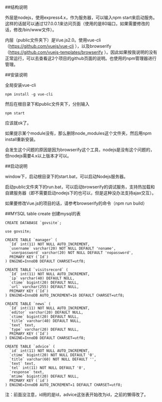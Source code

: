 ##结构说明

外层是nodejs，使用express4.x，作为服务器，可以输入npm start来启动服务。这样的话就可以通过127.0.0.1来访问页面（使用的是80端口，如果需要修改的话，修改/bin/www文件）。

内层（public文件夹下）是Vue.js2.0。使用vue-cli（https://github.com/vuejs/vue-cli ），以及browserify（https://github.com/vuejs-templates/browserify ）。因此如果按我说明的没有正常运行，可以去查看这2个项目的github页面的说明。也使用的npm管理器进行管理。

##安装说明

全局安装vue-cli

    npm install -g vue-cli

然后在根目录下和public文件夹下，分别输入

    npm start
    
应该就ok了。
    
如果提示某个module没有，那么删除node_modules这个文件夹，然后用npm install重新安装。

会发生这个问题的原因是因为browserify这个工具，nodejs是没有这个问题的，但nodejs需要4.x以上版本才可以。

##启动说明

window下，启动根目录下的start.bat，可以启动Nodejs服务器。

启动public文件夹下的run.bat，可以启动browserify的调试服务，支持热加载和自建服务器（即不需要启动nodejs下的也可以，但是这种没办法支持ajax交互）。

如果要修改Vue.js的项目的话，请参考browserify的命令（npm run build）


##MYSQL table create 创建mysql的表

    CREATE DATABASE `govsite`;
    
    use govsite;
    
    CREATE TABLE `manager` (
      `Id` int(11) NOT NULL AUTO_INCREMENT,
      `username` varchar(20) NOT NULL DEFAULT 'noname',
      `userpassword` varchar(20) NOT NULL DEFAULT 'nopassword',
      PRIMARY KEY (`Id`)
    ) ENGINE=InnoDB DEFAULT CHARSET=utf8;
    
    CREATE TABLE `visitsrecord` (
      `Id` int(11) NOT NULL AUTO_INCREMENT,
      `ip` varchar(40) DEFAULT NULL,
      `ctime` bigint(20) DEFAULT NULL,
      `url` varchar(255) DEFAULT NULL,
      PRIMARY KEY (`Id`)
    ) ENGINE=InnoDB AUTO_INCREMENT=16 DEFAULT CHARSET=utf8;

    CREATE TABLE `news` (
      `Id` int(11) NOT NULL AUTO_INCREMENT,
      `editor` varchar(20) DEFAULT NULL,
      `ctime` bigint(20) DEFAULT NULL,
      `title` varchar(40) DEFAULT NULL,
      `text` text,
      `type` varchar(20) DEFAULT NULL,
      PRIMARY KEY (`Id`)
    ) ENGINE=InnoDB DEFAULT CHARSET=utf8;

    CREATE TABLE `advice` (
      `id` int(11) NOT NULL AUTO_INCREMENT,
      `ctime` bigint(20) NOT NULL DEFAULT '0',
      `title` varchar(60) NOT NULL DEFAULT '',
      `text` text,
      `tel` int(11) NOT NULL DEFAULT '0',
      `response` text,
      `mtime` bigint(20) DEFAULT NULL,
      PRIMARY KEY (`id`)
    ) ENGINE=InnoDB AUTO_INCREMENT=1 DEFAULT CHARSET=utf8;



注：前面没注意，id用的是Id，advice这张表开始改为id，之前的懒得改了。

